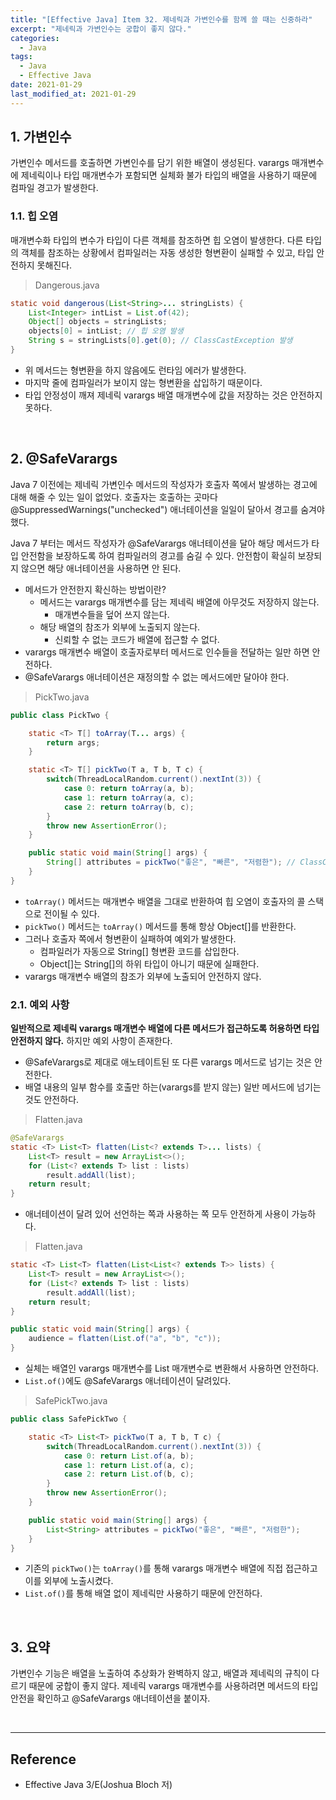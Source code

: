 ```yaml
---
title: "[Effective Java] Item 32. 제네릭과 가변인수를 함께 쓸 때는 신중하라"
excerpt: "제네릭과 가변인수는 궁합이 좋지 않다."
categories:
  - Java
tags:
  - Java
  - Effective Java
date: 2021-01-29
last_modified_at: 2021-01-29
---
```


## 1. 가변인수

가변인수 메서드를 호출하면 가변인수를 담기 위한 배열이 생성된다. varargs 매개변수에 제네릭이나 타입 매개변수가 포함되면 실체화 불가 타입의 배열을 사용하기 때문에 컴파일 경고가 발생한다.

### 1.1. 힙 오염

매개변수화 타입의 변수가 타입이 다른 객체를 참조하면 힙 오염이 발생한다. 다른 타입의 객체를 참조하는 상황에서 컴파일러는 자동 생성한 형변환이 실패할 수 있고, 타입 안전하지 못해진다.

> Dangerous.java

```java
static void dangerous(List<String>... stringLists) {
    List<Integer> intList = List.of(42);
    Object[] objects = stringLists;
    objects[0] = intList; // 힙 오염 발생
    String s = stringLists[0].get(0); // ClassCastException 발생
}
```

* 위 메서드는 형변환을 하지 않음에도 런타임 에러가 발생한다.
* 마지막 줄에 컴파일러가 보이지 않는 형변환을 삽입하기 때문이다.
* 타입 안정성이 깨져 제네릭 varargs 배열 매개변수에 값을 저장하는 것은 안전하지 못하다.

<br>

## 2. @SafeVarargs

Java 7 이전에는 제네릭 가변인수 메서드의 작성자가 호출자 쪽에서 발생하는 경고에 대해 해줄 수 있는 일이 없었다. 호출자는 호출하는 곳마다 @SuppressedWarnings("unchecked") 애너테이션을 일일이 달아서 경고를 숨겨야 했다.

Java 7 부터는 메서드 작성자가 @SafeVarargs 애너테이션을 달아 해당 메서드가 타입 안전함을 보장하도록 하여 컴파일러의 경고를 숨길 수 있다. 안전함이 확실히 보장되지 않으면 해당 애너테이션을 사용하면 안 된다.

* 메서드가 안전한지 확신하는 방법이란?
  * 메서드는 varargs 매개변수를 담는 제네릭 배열에 아무것도 저장하지 않는다.
    * 매개변수들을 덮어 쓰지 않는다.
  * 해당 배열의 참조가 외부에 노출되지 않는다.
    * 신뢰할 수 없는 코드가 배열에 접근할 수 없다.
* varargs 매개변수 배열이 호출자로부터 메서드로 인수들을 전달하는 일만 하면 안전하다.
* @SafeVarargs 애너테이션은 재정의할 수 없는 메서드에만 달아야 한다.

> PickTwo.java

```java
public class PickTwo {

    static <T> T[] toArray(T... args) {
        return args;
    }

    static <T> T[] pickTwo(T a, T b, T c) {
        switch(ThreadLocalRandom.current().nextInt(3)) {
            case 0: return toArray(a, b);
            case 1: return toArray(a, c);
            case 2: return toArray(b, c);
        }
        throw new AssertionError();
    }

    public static void main(String[] args) {
        String[] attributes = pickTwo("좋은", "빠른", "저렴한"); // ClassCastException 발생
    }
}
```

* ``toArray()`` 메서드는 매개변수 배열을 그대로 반환하여 힙 오염이 호출자의 콜 스택으로 전이될 수 있다.
* ``pickTwo()`` 메서드는 ``toArray()`` 메서드를 통해 항상 Object[]를 반환한다.
* 그러나 호출자 쪽에서 형변환이 실패하여 예외가 발생한다.
  * 컴파일러가 자동으로 String[] 형변환 코드를 삽입한다.
  * Object[]는 String[]의 하위 타입이 아니기 때문에 실패한다.
* varargs 매개변수 배열의 참조가 외부에 노출되어 안전하지 않다.

### 2.1. 예외 사항

**일반적으로 제네릭 varargs 매개변수 배열에 다른 메서드가 접근하도록 허용하면 타입 안전하지 않다.** 하지만 예외 사항이 존재한다.

* @SafeVarargs로 제대로 애노테이트된 또 다른 varargs 메서드로 넘기는 것은 안전한다.
* 배열 내용의 일부 함수를 호출만 하는(varargs를 받지 않는) 일반 메서드에 넘기는 것도 안전하다.

> Flatten.java

```java
@SafeVarargs
static <T> List<T> flatten(List<? extends T>... lists) {
    List<T> result = new ArrayList<>();
    for (List<? extends T> list : lists)
        result.addAll(list);
    return result;
}
```

* 애너테이션이 달려 있어 선언하는 쪽과 사용하는 쪽 모두 안전하게 사용이 가능하다.

> Flatten.java

```java
static <T> List<T> flatten(List<List<? extends T>> lists) {
    List<T> result = new ArrayList<>();
    for (List<? extends T> list : lists)
        result.addAll(list);
    return result;
}

public static void main(String[] args) {
    audience = flatten(List.of("a", "b", "c"));
}
```

* 실체는 배열인 varargs 매개변수를 List 매개변수로 변환해서 사용하면 안전하다.
* ``List.of()``에도 @SafeVarargs 애너테이션이 달려있다.

> SafePickTwo.java

```java
public class SafePickTwo {

    static <T> List<T> pickTwo(T a, T b, T c) {
        switch(ThreadLocalRandom.current().nextInt(3)) {
            case 0: return List.of(a, b);
            case 1: return List.of(a, c);
            case 2: return List.of(b, c);
        }
        throw new AssertionError();
    }

    public static void main(String[] args) {
        List<String> attributes = pickTwo("좋은", "빠른", "저렴한");
    }
}
```

* 기존의 ``pickTwo()``는 ``toArray()``를 통해 varargs 매개변수 배열에 직접 접근하고 이를 외부에 노출시켰다.
* ``List.of()``를 통해 배열 없이 제네릭만 사용하기 때문에 안전하다.

<br>

## 3. 요약

가변인수 기능은 배열을 노출하여 추상화가 완벽하지 않고, 배열과 제네릭의 규칙이 다르기 때문에 궁합이 좋지 않다. 제네릭 varargs 매개변수를 사용하려면 메서드의 타입 안전을 확인하고 @SafeVarargs 애너테이션을 붙이자.

<br>

---

## Reference

* Effective Java 3/E(Joshua Bloch 저)
